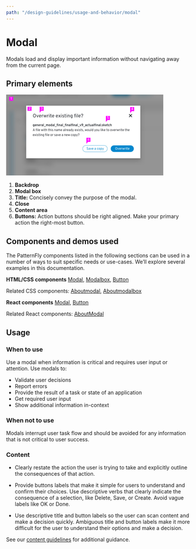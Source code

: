 ```yaml
---
path: "/design-guidelines/usage-and-behavior/modal"
---
```

# Modal
Modals load and display important information without navigating away from the current page.

## Primary elements
![Modal](img/general-modal.png)
1. **Backdrop**
2. **Modal box**
3. **Title:** Concisely convey the purpose of the modal.
4. **Close**
5. **Content area**
6. **Buttons:** Action buttons should be right aligned. Make your primary action the right-most button.

## Components and demos used
The PatternFly components listed in the following sections can be used in a number of ways to suit specific needs or use-cases. We’ll explore several examples in this documentation.

**HTML/CSS components**
[Modal](/documentation/core/demos/modal), [Modalbox](/documentation/core/components/modalbox), [Button](/documentation/core/components/button)

Related CSS components: [Aboutmodal](/documentation/core/demos/aboutmodal), [Aboutmodalbox](/documentation/core/components/aboutmodalbox)

**React components**
[Modal](/documentation/react/components/modal), [Button](/documentation/react/components/button)

Related React components: [AboutModal](/documentation/react/components/aboutmodal)

## Usage
### When to use
Use a modal when information is critical and requires user input or attention.
Use modals to:
* Validate user decisions
* Report errors
* Provide the result of a task or state of an application
* Get required user input
* Show additional information in-context

### When not to use
Modals interrupt user task flow and should be avoided for any information that is not critical to user success.

### Content
* Clearly restate the action the user is trying to take and explicitly outline the consequences of that action.

* Provide buttons labels that make it simple for users to understand and confirm their choices. Use descriptive verbs that clearly indicate the consequence of a selection, like Delete, Save, or Create. Avoid vague labels like OK or Done.

* Use descriptive title and button labels so the user can scan  content and make a decision quickly. Ambiguous title and button labels make it more difficult for the user to understand their options and make a decision.

See our [content guidelines](/design-guidelines/content/) for additional guidance.
